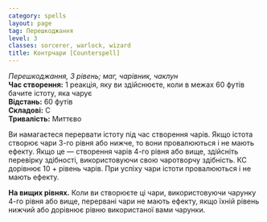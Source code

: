 ```yaml
---
category: spells
layout: page
tag: Перешкоджання
level: 3
classes: sorcerer, warlock, wizard
title: Контрчари [Counterspell]
---
```


_Перешкоджання, 3 рівень; маг, чарівник, чаклун_     
**Час створення:** 1 реакція, яку ви здійснюєте, коли в межах 60 футів бачите істоту, яка чарує    
**Відстань:** 60 футів    
**Складові:** С    
**Тривалість:** Миттєво    

Ви намагаєтеся перервати істоту під час створення чарів. Якщо істота створює чари 3-го рівня або нижче, то вони провалюються і не мають ефекту. Якщо це — створення чарів 4-го рівня або вище, здійсніть перевірку здібності, використовуючи свою чаротворчу здібність. КС дорівнює 10 + рівень чарів. При успіху чари істоти провалюються і не мають ефекту.  

**На вищих рівнях.** Коли ви створюєте ці чари, використовуючи чарунку 4-го рівня або вище, перервані чари не мають ефекту, якщо їхній рівень нижчий або дорівнює рівню використаної вами чарунки.
